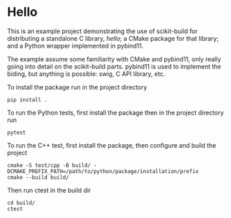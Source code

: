 # Hello

This is an example project demonstrating the use of scikit-build for distributing a standalone C library, *hello*;
a CMake package for that library; and a Python wrapper implemented in pybind11.

The example assume some familiarity with CMake and pybind11, only really going into detail on the scikit-build parts.
pybind11 is used to implement the biding, but anything is possible: swig, C API library, etc.

To install the package run in the project directory

```
pip install .
```

To run the Python tests, first install the package then in the project directory run

```
pytest
```

To run the C++ test, first install the package, then configure and build the project

```
cmake -S test/cpp -B build/ -DCMAKE_PREFIX_PATH=/path/to/python/package/installation/prefix
cmake --build build/
```

Then run ctest in the build dir

```
cd build/
ctest
```
